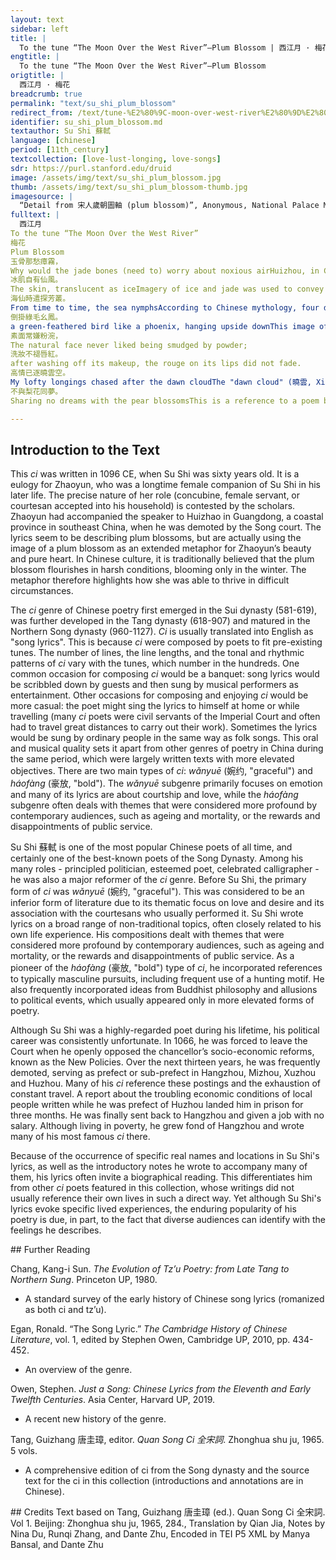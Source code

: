 ```yaml
---
layout: text
sidebar: left
title: |
  To the tune “The Moon Over the West River”—Plum Blossom | 西江月 · 梅花
engtitle: |
  To the tune “The Moon Over the West River”—Plum Blossom
origtitle: |
  西江月 · 梅花
breadcrumb: true
permalink: "text/su_shi_plum_blossom"
redirect_from: /text/tune-%E2%80%9C-moon-over-west-river%E2%80%9D%E2%80%94plum-blossom
identifier: su_shi_plum_blossom.md
textauthor: Su Shi 蘇軾
language: [chinese]
period: [11th_century]
textcollection: [love-lust-longing, love-songs]
sdr: https://purl.stanford.edu/druid 
image: /assets/img/text/su_shi_plum_blossom.jpg
thumb: /assets/img/text/su_shi_plum_blossom-thumb.jpg
imagesource: |
  “Detail from 宋人歲朝圖軸 (plum blossom)”, Anonymous, National Palace Museum, Accession Number: K2A000201N000000000PAA [Public Domain]
fulltext: |
  西江月
To the tune “The Moon Over the West River”
梅花
Plum Blossom
玉骨那愁瘴霧，
Why would the jade bones (need to) worry about noxious airHuizhou, in China's far south, was considered uninhabitable due to its hot and humid weather. Northerners believed that its air contained harmful vapors.?
冰肌自有仙風。
The skin, translucent as iceImagery of ice and jade was used to convey the beauty of women’s bodies, clean like ice and smooth like jade. It comes from a philosophical work by Zhuangzi, in which he uses “skin of ice and bones of jade” to describe a deity living in the Gu Ye Mountain. The phrase suggests an otherworldly quality to Zhaoyun's beauty., was naturally endowed with a transcendent temperament. 
海仙時遣探芳叢。
From time to time, the sea nymphsAccording to Chinese mythology, four dragon kings control the sea, but nymphs who live beneath the waves maintain its balance. This line implies that the plum blossom/Zhaoyun was so extraordinary that even the sea nymphs sought to learn about it/her. sent an envoy to explore this fragrant shrubRefers to the plum blossom.:
倒掛綠毛幺鳳。
a green-feathered bird like a phoenix, hanging upside downThis image of a remarkable bird as the envoy emphasises the specialness of the object of its research: the plum blossom/Zhaoyun. The phoenix has a special significance in Chinese mythology, and the color green is often associated with purity and luxury (and the jade already mentioned)..
素面常嫌粉涴，
The natural face never liked being smudged by powder;
洗妝不褪唇紅。
after washing off its makeup, the rouge on its lips did not fade.
高情已逐曉雲空。
My lofty longings chased after the dawn cloudThe "dawn cloud" (曉雲, Xiao Yun) is a coded reference to Zhaoyun (朝雲): the only difference between the two Chinese words is the first character, yet these characters (曉 and 朝) are synonymous in Chinese, both meaning dawn, so the full expression means "dawn cloud" in both cases. Su Shi is using word play to hint that he’s writing about Zhaoyun. and vanished,
不與梨花同夢。
Sharing no dreams with the pear blossomsThis is a reference to a poem by a famous Tang Dynasty poet, Wang Changling 王昌龄. In the only surviving line of the poem, Wang Changling writes that after he saw plum blossoms, he dreamt of pear blossoms. By contrast, the final line here implies that Su Shi will not be dreaming of pear blossoms, i.e. he won't think of Zhaoyun (his plum blossom) and dream of another woman (a pear blossom), and will remain faithful to his memory of her..

--- 
```

## Introduction to the Text 
<p><meta charset="utf-8" />This <em>ci </em>was written in 1096 CE, when Su Shi was sixty years old. It is a eulogy for Zhaoyun, who was a longtime female companion of Su Shi in his later life. The precise nature of her role (concubine, female servant, or courtesan accepted into his household) is contested by the scholars. Zhaoyun had accompanied the speaker to Huizhao in Guangdong, a coastal province in southeast China, when he was demoted by the Song court. The lyrics seem to be describing plum blossoms, but are actually using the image of a plum blossom as an extended metaphor for Zhaoyun’s beauty and pure heart. In Chinese culture, it is traditionally believed that the plum blossom flourishes in harsh conditions, blooming only in the winter. The metaphor therefore highlights how she was able to thrive in difficult circumstances.</p> <p>The <em>ci</em> genre of Chinese poetry first emerged in the Sui dynasty (581-619), was further developed in the Tang dynasty (618-907) and matured in the Northern Song dynasty (960-1127). <em>Ci</em> is usually translated into English as "song lyrics". This is because <em>ci</em> were composed by poets to fit pre-existing tunes. The number of lines, the line lengths, and the tonal and rhythmic patterns of <em>ci</em> vary with the tunes, which number in the hundreds. One common occasion for composing <em>ci</em> would be a banquet: song lyrics would be scribbled down by guests and then sung by musical performers as entertainment. Other occasions for composing and enjoying <em>ci</em> would be more casual: the poet might sing the lyrics to himself at home or while travelling (many <em>ci</em> poets were civil servants of the Imperial Court and often had to travel great distances to carry out their work). Sometimes the lyrics would be sung by ordinary people in the same way as folk songs. This oral and musical quality sets it apart from other genres of poetry in China during the same period, which were largely written texts with more elevated objectives. There are two main types of <em>ci</em>: <em>wǎnyuē</em> (婉约, "graceful") and <em>háofàng</em> (豪放, "bold"). The <em>wǎnyuē</em> subgenre primarily focuses on emotion and many of its lyrics are about courtship and love, while the<em> háofàng</em> subgenre often deals with themes that were considered more profound by contemporary audiences, such as ageing and mortality, or the rewards and disappointments of public service.</p> <p><meta charset="utf-8" />Su Shi <meta charset="utf-8" />蘇軾 is one of the most popular Chinese poets of all time, and certainly one of the best-known poets of the Song Dynasty. Among his many roles - principled politician, esteemed poet, celebrated calligrapher - he was also a major reformer of the <em>ci</em> genre. Before Su Shi, the primary form of <em>ci</em> was <em>wǎnyuē</em> (婉约, "graceful"). This was considered to be an inferior form of literature due to its thematic focus on love and desire and its association with the courtesans who usually performed it. Su Shi wrote lyrics on a broad range of non-traditional topics, often closely related to his own life experience. His compositions dealt with themes that were considered more profound by contemporary audiences, such as ageing and mortality, or the rewards and disappointments of public service. As a pioneer of the <em>háofàng </em>(豪放, "bold") type of <em>ci</em>, he incorporated references to typically masculine pursuits, including frequent use of a hunting motif. He also frequently incorporated ideas from Buddhist philosophy and allusions to political events, which usually appeared only in more elevated forms of poetry.</p> <p dir="ltr">Although Su Shi was a highly-regarded poet during his lifetime, his political career was consistently unfortunate. In 1066, he was forced to leave the Court when he openly opposed the chancellor’s socio-economic reforms, known as the New Policies. Over the next thirteen years, he was frequently demoted, serving as prefect or sub-prefect in Hangzhou, Mizhou, Xuzhou and Huzhou. Many of his <em>ci</em> reference these postings and the exhaustion of constant travel. A report about the troubling economic conditions of local people written while he was prefect of Huzhou landed him in prison for three months. He was finally sent back to Hangzhou and given a job with no salary. Although living in poverty, he grew fond of Hangzhou and wrote many of his most famous <em>ci </em>there.</p> <p>Because of the occurrence of specific real names and locations in Su Shi's lyrics, as well as the introductory notes he wrote to accompany many of them, his lyrics often invite a biographical reading. This differentiates him from other <em>ci</em> poets featured in this collection, whose writings did not usually reference their own lives in such a direct way. Yet although Su Shi's lyrics evoke specific lived experiences, the enduring popularity of his poetry is due, in part, to the fact that diverse audiences can identify with the feelings he describes.</p>
## Further Reading 
<p>Chang, Kang-i Sun. <em>The Evolution of Tz’u Poetry: from Late Tang to Northern Sung</em>. Princeton UP, 1980.</p> <ul> <li>A standard survey of the early history of Chinese song lyrics (romanized as both ci and tz’u).</li> </ul> <p>Egan, Ronald. “The Song Lyric.” <em>The Cambridge History of Chinese Literature</em>, vol. 1, edited by Stephen Owen, Cambridge UP, 2010, pp. 434-452.</p> <ul> <li>An overview of the genre.</li> </ul> <p>Owen, Stephen. <em>Just a Song: Chinese Lyrics from the Eleventh and Early Twelfth Centuries</em>. Asia Center, Harvard UP, 2019.</p> <ul> <li>A recent new history of the genre.</li> </ul> <p>Tang, Guizhang 唐圭璋, editor. <em>Quan Song Ci 全宋詞</em>. Zhonghua shu ju, 1965. 5 vols.</p> <ul> <li>A comprehensive edition of ci from the Song dynasty and the source text for the ci in this collection (introductions and annotations are in Chinese).</li> </ul>
## Credits
Text based on Tang, Guizhang 唐圭璋 (ed.). Quan Song Ci 全宋詞. Vol 1. Beijing: Zhonghua shu ju, 1965, 284., Translation by Qian Jia, Notes by Nina Du, Runqi Zhang,  and Dante Zhu, Encoded in TEI P5 XML by Manya Bansal,  and Dante Zhu
